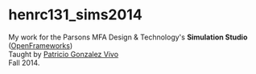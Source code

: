 henrc131_sims2014
=================

My work for the Parsons MFA Design & Technology's **Simulation Studio** ([OpenFrameworks](https://github.com/openframeworks/openFrameworks))  
Taught by [Patricio Gonzalez Vivo](https://github.com/patriciogonzalezvivo)  
Fall 2014.
